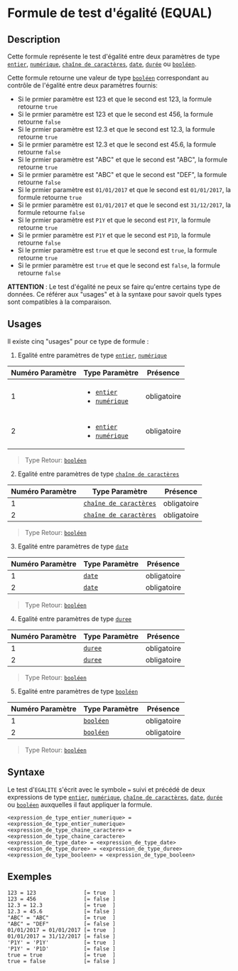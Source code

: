 # Formule de test d'égalité (EQUAL)

## Description

Cette formule représente le test d'égalité entre deux paramètres de type  [`entier`][valeur-de-retour], [`numérique`][valeur-de-retour], [`chaîne de caractères`][valeur-de-retour], [`date`][valeur-de-retour], [`durée`][valeur-de-retour] ou [`booléen`][valeur-de-retour].

Cette formule retourne une valeur de type [`booléen`][valeur-de-retour] correspondant au contrôle de l'égalité entre deux paramètres fournis:

- Si le prmier paramètre est 123 et que le second est 123, la formule retourne `true`
- Si le prmier paramètre est 123 et que le second est 456, la formule retourne `false`
- Si le prmier paramètre est 12.3 et que le second est 12.3, la formule retourne `true`
- Si le prmier paramètre est 12.3 et que le second est 45.6, la formule retourne `false`
- Si le prmier paramètre est "ABC" et que le second est "ABC", la formule retourne `true`
- Si le prmier paramètre est "ABC" et que le second est "DEF", la formule retourne `false`
- Si le prmier paramètre est `01/01/2017` et que le second est `01/01/2017`, la formule retourne `true`
- Si le prmier paramètre est `01/01/2017` et que le second est `31/12/2017`, la formule retourne `false`
- Si le prmier paramètre est `P1Y` et que le second est `P1Y`, la formule retourne `true`
- Si le prmier paramètre est `P1Y` et que le second est `P1D`, la formule retourne `false`
- Si le prmier paramètre est `true` et que le second est `true`, la formule retourne `true`
- Si le prmier paramètre est `true` et que le second est `false`, la formule retourne `false`

__ATTENTION__ :
Le test d'égalité ne peux se faire qu'entre certains type de données. Ce référer aux "usages" et à la syntaxe pour savoir quels types sont compatibles à la comparaison.

## Usages

Il existe cinq "usages" pour ce type de formule :

1. Egalité entre paramètres de type [`entier`][valeur-de-retour], [`numérique`][valeur-de-retour]

|Numéro Paramètre|Type Paramètre|Présence|
|--------------|--------------|--------------|
|1|<ul><li>[`entier`][valeur-de-retour]</li><li>[`numérique`][valeur-de-retour]</li></ul>|obligatoire|
|2|<ul><li>[`entier`][valeur-de-retour]</li><li>[`numérique`][valeur-de-retour]</li></ul>|obligatoire|

> Type Retour: [`booléen`][valeur-de-retour]

2. Egalité entre paramètres de type [`chaîne de caractères`][valeur-de-retour]

|Numéro Paramètre|Type Paramètre|Présence|
|--------------|--------------|--------------|
|1|[`chaîne de caractères`][valeur-de-retour]|obligatoire|
|2|[`chaîne de caractères`][valeur-de-retour]|obligatoire|

> Type Retour: [`booléen`][valeur-de-retour]

3. Egalité entre paramètres de type [`date`][valeur-de-retour]

|Numéro Paramètre|Type Paramètre|Présence|
|--------------|--------------|--------------|
|1|[`date`][valeur-de-retour]|obligatoire|
|2|[`date`][valeur-de-retour]|obligatoire|

> Type Retour: [`booléen`][valeur-de-retour]

4. Egalité entre paramètres de type [`duree`][valeur-de-retour]

|Numéro Paramètre|Type Paramètre|Présence|
|--------------|--------------|--------------|
|1|[`duree`][valeur-de-retour]|obligatoire|
|2|[`duree`][valeur-de-retour]|obligatoire|

> Type Retour: [`booléen`][valeur-de-retour]

5. Egalité entre paramètres de type [`booléen`][valeur-de-retour]

|Numéro Paramètre|Type Paramètre|Présence|
|--------------|--------------|--------------|
|1|[`booléen`][valeur-de-retour]|obligatoire|
|2|[`booléen`][valeur-de-retour]|obligatoire|

> Type Retour: [`booléen`][valeur-de-retour]

## Syntaxe

Le test d'`EGALITE` s'écrit avec le symbole `=` suivi et précédé de deux expressions de type [`entier`][valeur-de-retour], [`numérique`][valeur-de-retour], [`chaîne de caractères`][valeur-de-retour], [`date`][valeur-de-retour], [`durée`][valeur-de-retour] ou [`booléen`][valeur-de-retour] auxquelles il faut appliquer la formule.

    <expression_de_type_entier_numerique> = <expression_de_type_entier_numerique>
    <expression_de_type_chaine_caractere> = <expression_de_type_chaine_caractere>
    <expression_de_type_date> = <expression_de_type_date>
    <expression_de_type_duree> = <expression_de_type_duree>
    <expression_de_type_booleen> = <expression_de_type_booleen>

## Exemples

    123 = 123               [= true  ]
    123 = 456               [= false ]
    12.3 = 12.3             [= true  ]
    12.3 = 45.6             [= false ]
    "ABC" = "ABC"           [= true  ]
    "ABC" = "DEF"           [= false ]
    01/01/2017 = 01/01/2017 [= true  ]
    01/01/2017 = 31/12/2017 [= false ]
    'P1Y' = 'P1Y'           [= true  ]
    'P1Y' = 'P1D'           [= false ]
    true = true             [= true  ]
    true = false            [= false ]

[valeur-de-retour]: ../../lexique.md#valeur-de-retour